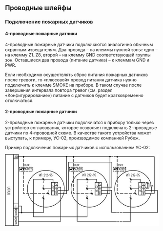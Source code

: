 ## Проводные шлейфы

### Подключение пожарных датчиков

#### 4-проводные пожарные датчики

4-проводные пожарные датчики подключаются аналогично обычным охранным извещателям. Два провода – на клеммы нужной зоны: один – на клемму Z1..Z8, второй – на клемму GND соответствующей группы зон. Оставшиеся два провода (питание датчика) – к клеммам GND и PWR.



Если необходимо осуществлять сброс питания пожарных датчиков после тревоги, то «плюсовой» провод питания датчика нужно подключить к клемме SMOKE на приборе. В таком случае после завершения интервала повтора тревог (см. раздел «Конфигурирование») питание с датчиков будет кратковременно отключаться.

#### 2-проводные пожарные датчики

2-проводные пожарные датчики подключатся к прибору только через устройство согласования, которое позволяет подключать 2-проводные датчики по 4-проводной схеме. В качестве такого устройства может выступать, к примеру, УС-02, производимое компанией Рубеж.

Пример подключения пожарных датчиков с использованием УС-02:

![image](../img/us-02.png)



